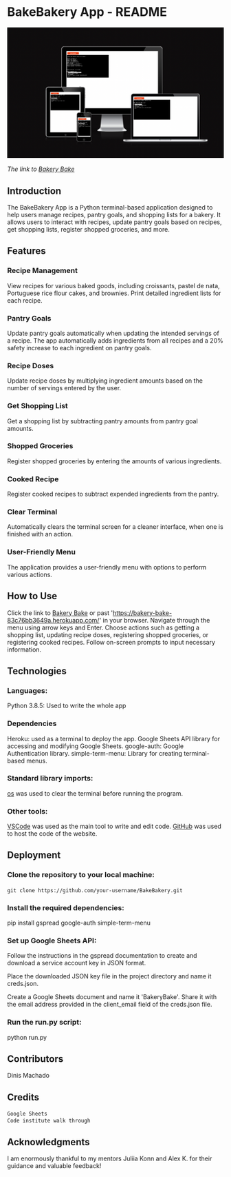# BakeBakery App - README

![Responsive Mockup](documentation/am_i_responsive.png)

*The link to [Bakery Bake](https://bakery-bake-83c76bb3649a.herokuapp.com/)*

## Introduction

The BakeBakery App is a Python terminal-based application designed to help users manage recipes, pantry goals, and shopping lists for a bakery. It allows users to interact with recipes, update pantry goals based on recipes, get shopping lists, register shopped groceries, and more.

## Features

### Recipe Management

View recipes for various baked goods, including croissants, pastel de nata, Portuguese rice flour cakes, and brownies.
Print detailed ingredient lists for each recipe.

### Pantry Goals

Update pantry goals automatically when updating the intended servings of a recipe. The app automatically adds ingredients from all recipes and a 20% safety increase to each ingredient on pantry goals.

### Recipe Doses

Update recipe doses by multiplying ingredient amounts based on the number of servings entered by the user.

### Get Shopping List

Get a shopping list by subtracting pantry amounts from pantry goal amounts.

### Shopped Groceries

Register shopped groceries by entering the amounts of various ingredients.

### Cooked Recipe

Register cooked recipes to subtract expended ingredients from the pantry.

### Clear Terminal

Automatically clears the terminal screen for a cleaner interface, when one is finished with an action.

### User-Friendly Menu

The application provides a user-friendly menu with options to perform various actions.

## How to Use

Click the link to [Bakery Bake](https://bakery-bake-83c76bb3649a.herokuapp.com/) or past 'https://bakery-bake-83c76bb3649a.herokuapp.com/' in your browser.
Navigate through the menu using arrow keys and Enter.
Choose actions such as getting a shopping list, updating recipe doses, registering shopped groceries, or registering cooked recipes.
Follow on-screen prompts to input necessary information.

## Technologies

### Languages:

Python 3.8.5: Used to write the whole app


### Dependencies

Heroku: used as a terminal to deploy the app.
Google Sheets API library for accessing and modifying Google Sheets.
google-auth: Google Authentication library.
simple-term-menu: Library for creating terminal-based menus.

### Standard library imports:

[os](https://docs.python.org/3/library/os.html ) was used to clear the terminal before running the program.

### Other tools:

[VSCode](https://code.visualstudio.com/) was used as the main tool to write and edit code.
[GitHub](https://github.com/) was used to host the code of the website.

## Deployment

### Clone the repository to your local machine:

`git clone https://github.com/your-username/BakeBakery.git`

### Install the required dependencies:

pip install gspread google-auth simple-term-menu

### Set up Google Sheets API:

Follow the instructions in the gspread documentation to create and download a service account key in JSON format.

Place the downloaded JSON key file in the project directory and name it creds.json.

Create a Google Sheets document and name it 'BakeryBake'. Share it with the email address provided in the client_email field of the creds.json file.

### Run the run.py script:

python run.py

## Contributors

Dinis Machado

## Credits

    Google Sheets
    Code institute walk through

## Acknowledgments

I am enormously thankful to my mentors Juliia Konn and Alex K. for their guidance and valuable feedback!
